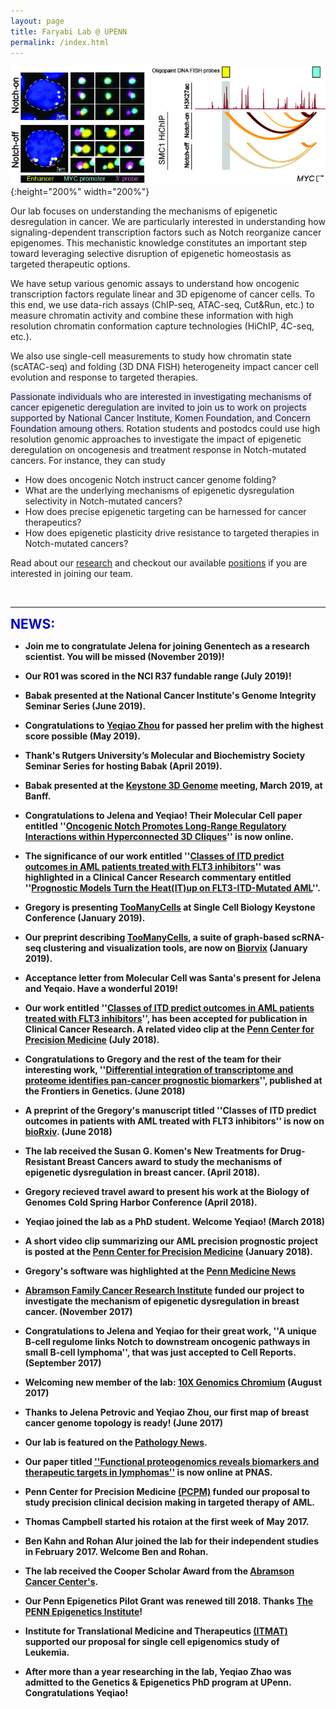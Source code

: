 ```yaml
---
layout: page
title: Faryabi Lab @ UPENN 
permalink: /index.html
---
```


![enhancer in cancer](assets/MYC_FISH_EP.jpg){:height="200%" width="200%"} 

Our lab focuses on understanding the mechanisms of epigenetic desregulation in cancer. We are particularly interested in understanding how signaling-dependent transcription factors such as Notch reorganize cancer epigenomes. This mechanistic knowledge constitutes an important step toward leveraging selective disruption of epigenetic homeostasis as targeted therapeutic options. 

We have setup various genomic assays to understand how oncogenic transcription factors regulate linear and 3D epigenome of cancer cells. To this end, we use data-rich assays (ChIP-seq, ATAC-seq, Cut&Run, etc.) to measure chromatin activity and combine these information with high resolution chromatin conformation capture technologies (HiChIP, 4C-seq, etc.). 

We also use single-cell measurements to study how chromatin state (scATAC-seq) and folding (3D DNA FISH) heterogeneity impact cancer cell evolution and response to targeted therapies.

<span style="background-color:rgb(230, 230, 255)">Passionate individuals who are interested in investigating mechanisms of cancer epigenetic deregulation are invited to join us to work on projects supported by National Cancer Institute, Komen Foundation, and Concern Foundation amoung others.</span>
Rotation students and postodcs could use high resolution genomic approaches to investigate the impact of epigenetic deregulation on oncogenesis and treatment response in Notch-mutated cancers. For instance, they can study 
+ How does oncogenic Notch instruct cancer genome folding?
+ What are the underlying mechanisms of epigenetic dysregulation selectivity in Notch-mutated cancers?
+ How does precise epigenetic targeting can be harnessed for cancer therapeutics?
+ How does epigenetic plasticity drive resistance to targeted therapies in Notch-mutated cancers?

Read about our [research](research.html) and checkout our available [positions](positions.html) if you are interested in joining our team. 

<br>

----
<strong><span style="font-size: 1.5em; font-weight: bold; color: #0000cc; background-color: #ffffff">NEWS:</span><strong>

+ Join me to congratulate Jelena for joining Genentech as a research scientist. You will be missed (November 2019)!

+ Our R01 was scored in the NCI R37 fundable range (July 2019)!

+ Babak presented at the National Cancer Institute's Genome Integrity Seminar Series (June 2019).

+ Congratulations to [Yeqiao Zhou](https://twitter.com/YeqiaoZhou) for passed her prelim with the highest score possible (May 2019).

+ Thank's Rutgers University’s Molecular and Biochemistry Society Seminar Series for hosting Babak (April 2019).

+ Babak presented at the [Keystone 3D Genome](https://goo.gl/WJSQoX) meeting, March 2019, at Banff.

+ Congratulations to Jelena and Yeqiao! Their Molecular Cell paper entitled ''[Oncogenic Notch Promotes Long-Range Regulatory Interactions within Hyperconnected 3D Cliques](https://goo.gl/WwfaHD)'' is now online.  

+ The significance of our work entitled ''[Classes of ITD predict outcomes in AML patients treated with FLT3 inhibitors](http://clincancerres.aacrjournals.org/cgi/content/abstract/1078-0432.CCR-18-0655)'' was highlighted in a Clinical Cancer Research commentary entitled ''[Prognostic Models Turn the Heat(IT)up on FLT3-ITD-Mutated AML](http://clincancerres.aacrjournals.org/content/25/2/460?iss=2)''. 

+ Gregory is presenting [TooManyCells](https://github.com/faryabiLab/too-many-cells) at Single Cell Biology Keystone Conference (January 2019). 

+ Our preprint describing [TooManyCells](https://github.com/faryabiLab/too-many-cells), a suite of graph-based scRNA-seq clustering and visualization tools, are now on [Biorvix](http://biorxiv.org/cgi/content/short/519660v1) (January 2019). 

+ Acceptance letter from Molecular Cell was Santa's present for Jelena and Yeqaio. Have a wonderful 2019! 

+ Our work entitled ''[Classes of ITD predict outcomes in AML patients treated with FLT3 inhibitors](http://clincancerres.aacrjournals.org/cgi/content/abstract/1078-0432.CCR-18-0655)'', has been accepted for publication in Clinical Cancer Research. A related video clip at the [Penn Center for Precision Medicine](https://www.youtube.com/watch?v=vqLXfHXP98A&index=20&list=PLRGEsZTjjo8mLReT4vqHU6cc_d4hn46GV) (July 2018).

+ Congratulations to Gregory and the rest of the team for their interesting work, ''[Differential integration of transcriptome and proteome identifies pan-cancer prognostic biomarkers](https://goo.gl/pvZ4Dn)'', published at the Frontiers in Genetics. (June 2018)

+ A preprint of the Gregory's manuscript titled ''Classes of ITD predict outcomes in patients with AML treated with FLT3 inhibitors'' is now on [bioRxiv](https://www.biorxiv.org/content/early/2018/05/14/322354). (June 2018)

+ The lab received the Susan G. Komen's New Treatments for Drug-Resistant Breast Cancers award to study the mechanisms of epigenetic dysregulation in breast cancer. (April 2018). 

+ Gregory recieved travel award to present his work at the Biology of Genomes Cold Spring Harbor Conference (April 2018).  

+ Yeqiao joined the lab as a PhD student. Welcome Yeqiao! (March 2018)

+ A short video clip summarizing our AML precision prognostic project is posted at the [Penn Center for Precision Medicine](https://www.youtube.com/watch?v=vqLXfHXP98A&index=20&list=PLRGEsZTjjo8mLReT4vqHU6cc_d4hn46GV) (January 2018).

+ Gregory's software was highlighted at the [Penn Medicine News](https://www.pennmedicine.org/news/news-releases/2017/july/penn-center-for-precision-medicine-awards-565-000-in-second-accelerator-grants)

+ [Abramson Family Cancer Research Institute](http://www.afcri.upenn.edu/) funded our project to investigate the mechanism of epigenetic dysregulation in breast cancer. (November 2017)

+ Congratulations to Jelena and Yeqiao for their great work, ''A unique B-cell regulome links Notch to downstream oncogenic pathways in small B-cell lymphoma'', that was just accepted to Cell Reports. (September 2017) 

+ Welcoming new member of the lab: [10X Genomics Chromium](https://www.10xgenomics.com/single-cell/) (August 2017)

+ Thanks to Jelena Petrovic and Yeqiao Zhou, our first map of breast cancer genome topology is ready! (June 2017) 

+ Our lab is featured on the [Pathology News](http://pathology.med.upenn.edu/news/faryabi-lab-receives-grant-transdisciplinary-awards-program-translational-medicine-and). 

+ Our paper titled [''Functional proteogenomics reveals biomarkers and therapeutic targets in lymphomas''](http://www.pnas.org/content/114/25/6581.short) is now online at PNAS.

+ Penn Center for Precision Medicine [(PCPM)](https://lp.pennmedicine.org/precision-medicine/general?hcmacid=pm) funded our proposal to study precision clinical decision making in targeted therapy of AML.

+ Thomas Campbell started his rotaion at the first week of May 2017.

+ Ben Kahn and Rohan Alur joined the lab for their independent studies in February 2017. Welcome Ben and Rohan.

+ The lab received the Cooper Scholar Award from the [Abramson Cancer Center's](https://www.pennmedicine.org/cancer). 

+ Our Penn Epigenetics Pilot Grant was renewed till 2018. Thanks [The PENN Epigenetics Institute](https://hosting.med.upenn.edu/epigenetics/)!

+ Institute for Translational Medicine and Therapeutics [(ITMAT)](http://www.itmat.upenn.edu/) supported our proposal for single cell epigenomics study of Leukemia.

+ After more than a year researching in the lab, Yeqiao Zhao was admitted to the Genetics & Epigenetics PhD program at UPenn. Congratulations Yeqiao! 


<br> 


